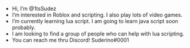 -  Hi, I’m @1tsSudez
-  I’m interested in Roblox and scripting. I also play lots of video games.
-  I’m currently learning lua script. I am going to learn java script soon probably.
-  I am looking to find a group of people who can help with lua scripting.
-  You can reach me thru Discord! Suderino#0001

<!---
1tsSudez/1tsSudez is a ✨ special ✨ repository because its `README.md` (this file) appears on your GitHub profile.
You can click the Preview link to take a look at your changes.
--->
